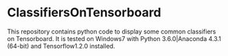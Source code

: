 # ClassifiersOnTensorboard
This repository contains python code to display some common classifiers on Tensorboard. It is tested on Windows7 with Python 3.6.0|Anaconda 4.3.1 (64-bit) and Tensorflow1.2.0 installed.
